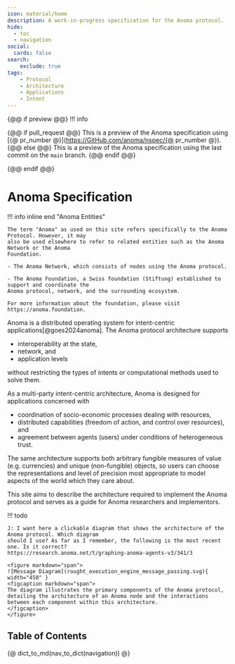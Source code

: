 ```yaml
---
icon: material/home
description: A work-in-progress specification for the Anoma protocol.
hide:
  - toc
  - navigation
social:
  cards: false
search:
    exclude: true
tags:
    - Protocol
    - Architecture
    - Applications
    - Intent
---
```


{@@ if preview @@}
!!! info

{@@ if pull_request @@}
    This is a preview of the Anoma specification using [{@ pr_number @}](https://GitHub.com/anoma/nspec/{@ pr_number @}).
{@@ else @@}
    This is a preview of the Anoma specification using the last commit on the `main` branch.
{@@ endif @@}

{@@ endif @@}

<!-- Source of inspiration:
- https://ethresear.ch/t/rfc-draft-anoma-as-the-universal-intent-machine-for-ethereum/19109
 -->

# Anoma Specification

!!! info inline end "Anoma Entities"

    The term "Anoma" as used on this site refers specifically to the Anoma Protocol. However, it may
    also be used elsewhere to refer to related entities such as the Anoma Network or the Anoma
    Foundation.

    - The Anoma Network, which consists of nodes using the Anoma protocol.

    - The Anoma Foundation, a Swiss foundation (Stiftung) established to support and coordinate the
    Anoma protocol, network, and the surrounding ecosystem.

    For more information about the foundation, please visit https://anoma.foundation.

Anoma is a distributed operating system for intent-centric
applications[@goes2024anoma]. The Anoma protocol architecture supports

- interoperability at the state,
- network, and 
- application levels 

without restricting the types of intents or computational methods used to solve
them. 

As a multi-party intent-centric architecture, Anoma is designed for applications
concerned with 

- coordination of socio-economic processes dealing with resources,
- distributed capabilities (freedom of action, and control over resources), and
- agreement between agents (users) under conditions of heterogeneous trust. 

The same architecture supports both arbitrary fungible measures of value (e.g.
currencies) and unique (non-fungible) objects, so users can choose the
representations and level of precision most appropriate to model aspects of the
world which they care about.

<!-- The following is commented for now. The paragraph seems to say many things.
Shorter the better IMO. -->
<!--
Anoma provides a substrate for _information flow control_, giving users
fine-grained control over and the ability to reason about where, when, and to
whom information may be disclosed, subject to whatever trust assumptions they
are willing to make. In order to provide this substrate, Anoma uses many
cryptographic constructions, including public key encryption, one-way hash
functions, succinct non-interactive zero-knowledge proofs, distributed key
generation, threshold encryption, and homomorphic encryption. Anoma's
construction abstracts the underlying primitives by their information-theoretic
properties, so that new primitives may be swapped in overtime.
-->

This site aims to describe the architecture required to implement the
Anoma protocol and serves as a guide for Anoma researchers and implementors.

<!-- The following todo would desapear on the online version. -->

!!! todo

    J: I want here a clickable diagram that shows the architecture of the Anoma protocol. Which diagram
    should I use? As far as I remember, the following is the most recent one. Is it correct?
    https://research.anoma.net/t/graphing-anoma-agents-v3/341/3

    <figure markdown="span">
    ![Message Diagram](rought_execution_engine_message_passing.svg){ width="450" }
    <figcaption markdown="span">
    The diagram illustrates the primary components of the Anoma protocol, detailing the architecture of an Anoma node and the interactions between each component within this architecture.
    </figcaption>
    </figure>


## Table of Contents

{@ dict_to_md(nav_to_dict(navigation)) @}


